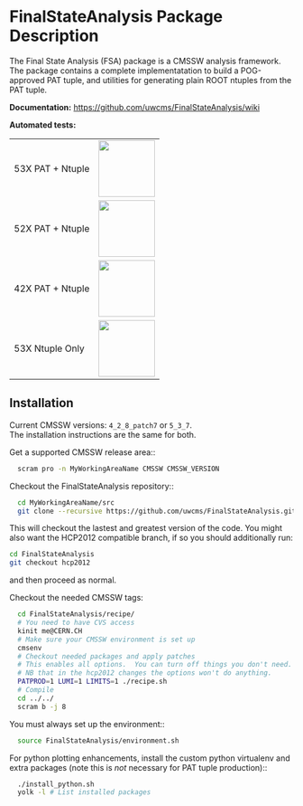 FinalStateAnalysis Package Description
======================================

The Final State Analysis (FSA) package is a CMSSW analysis framework.  
The package contains a complete implementatation to build a POG-approved 
PAT tuple, and utilities for generating plain ROOT ntuples from the PAT tuple.

**Documentation:** https://github.com/uwcms/FinalStateAnalysis/wiki

**Automated tests:**
<table>
    <tr>
        <td>53X PAT + Ntuple</td> 
        <td><a href='http://login06.hep.wisc.edu:8080/job/FinalStateAnalysis/'><img src='https://www.hep.wisc.edu/~efriis/badges/FSA.jpg' width='100'></a></td>
    </tr>
    <tr>
        <td>52X PAT + Ntuple</td> 
        <td><a href='http://login06.hep.wisc.edu:8080/job/FinalStateAnalysis-52X/'><img src='https://www.hep.wisc.edu/~efriis/badges/FSA-52X.jpg' width='100'></a></td>
    </tr>
    <tr>
        <td>42X PAT + Ntuple</td> 
        <td><a href='http://login06.hep.wisc.edu:8080/job/FinalStateAnalysis-42X/'><img src='https://www.hep.wisc.edu/~efriis/badges/FSA-42X.jpg' width='100'></a></td>
    </tr>
    <tr>
        <td>53X Ntuple Only</td> 
        <td><a href='http://login06.hep.wisc.edu:8080/job/FinalStateAnalysis-NoPAT/'><img src='https://www.hep.wisc.edu/~efriis/badges/FSA-NoPAT.jpg' width='100'></a></td>
    </tr>
</table>

Installation
------------

Current CMSSW versions: ``4_2_8_patch7`` or ``5_3_7``.  
The installation instructions are the same for both.  

Get a supported CMSSW release area::

```bash
  scram pro -n MyWorkingAreaName CMSSW CMSSW_VERSION
```

Checkout the FinalStateAnalysis repository::

```bash
  cd MyWorkingAreaName/src
  git clone --recursive https://github.com/uwcms/FinalStateAnalysis.git
```

This will checkout the lastest and greatest version of the code.  You might also want the HCP2012 compatible branch, if so you should additionally run:
```bash
cd FinalStateAnalysis
git checkout hcp2012
```
and then proceed as normal.

Checkout the needed CMSSW tags:

```bash
  cd FinalStateAnalysis/recipe/
  # You need to have CVS access
  kinit me@CERN.CH
  # Make sure your CMSSW environment is set up
  cmsenv
  # Checkout needed packages and apply patches
  # This enables all options.  You can turn off things you don't need.
  # NB that in the hcp2012 changes the options won't do anything.
  PATPROD=1 LUMI=1 LIMITS=1 ./recipe.sh
  # Compile
  cd ../../
  scram b -j 8
```

You must always set up the environment::

```bash
  source FinalStateAnalysis/environment.sh
```

For python plotting enhancements, install the custom python virtualenv and extra
packages (note this is *not* necessary for PAT tuple production)::

```bash
  ./install_python.sh
  yolk -l # List installed packages
```
